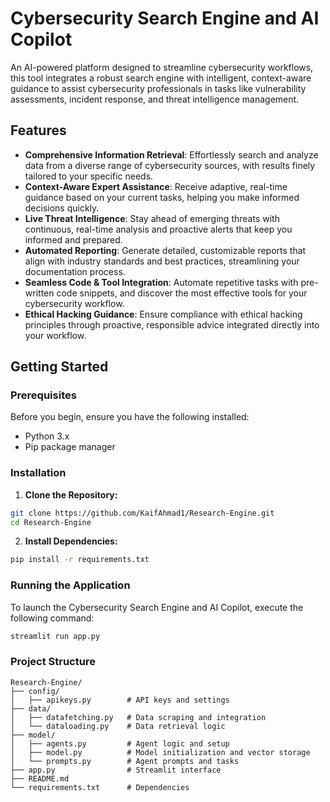 # Cybersecurity Search Engine and AI Copilot

An AI-powered platform designed to streamline cybersecurity workflows, this tool integrates a robust search engine with intelligent, context-aware guidance to assist cybersecurity professionals in tasks like vulnerability assessments, incident response, and threat intelligence management.

## Features

- **Comprehensive Information Retrieval**: Effortlessly search and analyze data from a diverse range of cybersecurity sources, with results finely tailored to your specific needs.
- **Context-Aware Expert Assistance**: Receive adaptive, real-time guidance based on your current tasks, helping you make informed decisions quickly.
- **Live Threat Intelligence**: Stay ahead of emerging threats with continuous, real-time analysis and proactive alerts that keep you informed and prepared.
- **Automated Reporting**: Generate detailed, customizable reports that align with industry standards and best practices, streamlining your documentation process.
- **Seamless Code & Tool Integration**: Automate repetitive tasks with pre-written code snippets, and discover the most effective tools for your cybersecurity workflow.
- **Ethical Hacking Guidance**: Ensure compliance with ethical hacking principles through proactive, responsible advice integrated directly into your workflow.

## Getting Started

### Prerequisites
Before you begin, ensure you have the following installed:
- Python 3.x
- Pip package manager

### Installation

1. **Clone the Repository:**

```bash
git clone https://github.com/KaifAhmad1/Research-Engine.git
cd Research-Engine
```

2. **Install Dependencies:**

```bash
pip install -r requirements.txt
```

### Running the Application

To launch the Cybersecurity Search Engine and AI Copilot, execute the following command:

```bash
streamlit run app.py
```

### Project Structure

```plaintext
Research-Engine/
├── config/
│   ├── apikeys.py        # API keys and settings
├── data/
│   ├── datafetching.py   # Data scraping and integration
│   └── dataloading.py    # Data retrieval logic
├── model/
│   ├── agents.py         # Agent logic and setup
│   ├── model.py          # Model initialization and vector storage
│   └── prompts.py        # Agent prompts and tasks
├── app.py                # Streamlit interface
├── README.md
└── requirements.txt      # Dependencies
```


